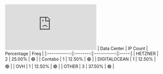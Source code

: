 ![Diagramm](https://github.com/obajay/StateSync-snapshots/blob/main/Projects/Likecoin/1/README.md)
| Data Center | IP Count | Percentage | Freq |
|:------------:|:--------:|:-----------:|:-----:|
| HETZNER | 2 | 25.00% | 🟢 |
| Contabo | 1 | 12.50% | 🟢 |
| DIGITALOCEAN | 1 | 12.50% | 🟢 |
| OVH | 1 | 12.50% | 🟢 |
| OTHER | 3 | 37.50% | 🟢 |